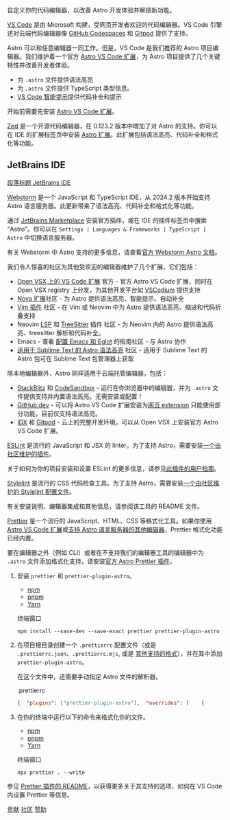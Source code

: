 自定义你的代码编辑器，以改善 Astro 开发体验并解锁新功能。

[VS Code](https://code.visualstudio.com/) 是由 Microsoft 构建，受网页开发者欢迎的代码编辑器。VS Code 引擎还对云端代码编辑器像 [GitHub Codespaces](https://github.com/features/codespaces) 和 [Gitpod](https://gitpod.io/) 提供了支持。

Astro 可以和任意编辑器一同工作。但是，VS Code 是我们推荐的 Astro 项目编辑器。我们维护着一个官方 [Astro VS Code 扩展](https://marketplace.visualstudio.com/items?itemName=astro-build.astro-vscode)，为 Astro 项目提供了几个关键特性并改善开发者体验。

+   为 `.astro` 文件提供语法高亮
+   为 `.astro` 文件提供 TypeScript 类型信息。
+   [VS Code 智能提示](https://code.visualstudio.com/docs/editor/intellisense)提供代码补全和提示

开始前需要先安装 [Astro VS Code 扩展](https://marketplace.visualstudio.com/items?itemName=astro-build.astro-vscode)。

[Zed](https://zed.dev/) 是一个开源代码编辑器，在 0.123.2 版本中增加了对 Astro 的支持。你可以在 IDE 的扩展标签页中安装 [Astro 扩展](https://github.com/zed-extensions/astro)。此扩展包括语法高亮、代码补全和格式化等功能。

## JetBrains IDE

[段落标题 JetBrains IDE](#jetbrains-ide)

[Webstorm](https://www.jetbrains.com/webstorm/) 是一个 JavaScript 和 TypeScript IDE，从 2024.2 版本开始支持 Astro 语言服务器。此更新带来了语法高亮、代码补全和格式化等功能。

通过 [JetBrains Marketplace](https://plugins.jetbrains.com/plugin/20959-astro) 安装官方插件，或在 IDE 的插件标签页中搜索 “Astro”。你可以在 `Settings | Languages & Frameworks | TypeScript | Astro` 中切换语言服务器。

有关 Webstorm 中 Astro 支持的更多信息，请查看[官方 Webstorm Astro 文档](https://www.jetbrains.com/help/webstorm/astro.html)。

我们令人惊喜的社区为其他受欢迎的编辑器维护了几个扩展，它们包括：

+   [Open VSX 上的 VS Code 扩展](https://open-vsx.org/extension/astro-build/astro-vscode) 官方 - 官方 Astro VS Code 扩展，同时在 Open VSX registry 上分发，为其他开发平台如 [VSCodium](https://vscodium.com/) 提供支持
+   [Nova 扩展](https://extensions.panic.com/extensions/sciencefidelity/sciencefidelity.astro/)社区 - 为 Astro 提供语法高亮、智能提示、自动补全
+   [Vim 插件](https://github.com/wuelnerdotexe/vim-astro) 社区 - 在 Vim 或 Neovim 中为 Astro 提供语法高亮、缩进和代码折叠支持
+   Neovim [LSP](https://github.com/neovim/nvim-lspconfig/blob/master/doc/configs.md#astro) 和 [TreeSitter](https://github.com/virchau13/tree-sitter-astro) 插件 社区 - 为 Neovim 内的 Astro 提供语法高亮、treesitter 解析和代码补全。
+   Emacs - 查看 [配置 Emacs 和 Eglot](https://medium.com/@jrmjrm/configuring-emacs-and-eglot-to-work-with-astro-language-server-9408eb709ab0) 的指南社区 - 与 Astro 协作
+   [适用于 Sublime Text 的 Astro 语法高亮](https://packagecontrol.io/packages/Astro) 社区 - 适用于 Sublime Text 的 Astro 包可在 Sublime Text 包管理器上获取

除本地编辑器外，Astro 同样适用于云端托管编辑器，包括：

+   [StackBlitz](https://stackblitz.com/) 和 [CodeSandbox](https://codesandbox.io/) - 运行在你浏览器中的编辑器，并为 `.astro` 文件提供支持并内置语法高亮。无需安装或配置！
+   [GitHub.dev](https://github.dev/) - 可以将 Astro VS Code 扩展安装为[网页 extension](https://code.visualstudio.com/api/extension-guides/web-extensions) 只能使用部分功能，目前仅支持语法高亮。
+   [IDX](https://idx.dev/) 和 [Gitpod](https://gitpod.io/) - 云上的完整开发环境，可以从 Open VSX 上安装官方 Astro VS Code 扩展。

[ESLint](https://eslint.org/) 是流行的 JavaScript 和 JSX 的 linter。为了支持 Astro，需要安装[一个由社区维护的插件](https://github.com/ota-meshi/eslint-plugin-astro)。

关于如何为你的项目安装和设置 ESLint 的更多信息，请参见[此插件的用户指南](https://ota-meshi.github.io/eslint-plugin-astro/user-guide/)。

[Stylelint](https://stylelint.io/) 是流行的 CSS 代码检查工具。为了支持 Astro，需要安装[一个由社区维护的 Stylelint 配置文件](https://github.com/ota-meshi/stylelint-config-html)。

有关安装说明、编辑器集成和其他信息，请参阅该工具的 README 文件。

[Prettier](https://prettier.io/) 是一个流行的 JavaScript、HTML、CSS 等格式化工具。如果你使用 [Astro VS Code 扩展](https://marketplace.visualstudio.com/items?itemName=astro-build.astro-vscode)或[支持 Astro 语言服务器的其他编辑器](#%E5%85%B6%E4%BB%96%E4%BB%A3%E7%A0%81%E7%BC%96%E8%BE%91%E5%99%A8)，Prettier 格式化功能已经内置。

要在编辑器之外（例如 CLI）或者在不支持我们的编辑器工具的编辑器中为 `.astro` 文件添加格式化支持，请安装[官方 Astro Prettier 插件](https://github.com/withastro/prettier-plugin-astro)。

1.  安装 `prettier` 和 `prettier-plugin-astro`。
    
    +   [npm](#tab-panel-321)
    +   [pnpm](#tab-panel-322)
    +   [Yarn](#tab-panel-323)
    
    终端窗口
    
    ```shell
    npm install --save-dev --save-exact prettier prettier-plugin-astro
    ```
    
2.  在项目根目录创建一个 `.prettierrc` 配置文件（或是 `.prettierrc.json`、`.prettierrc.mjs`, 或是 [其他支持的格式](https://prettier.io/docs/configuration)），并在其中添加 `prettier-plugin-astro`。
    
    在这个文件中，还需要手动指定 Astro 文件的解析器。
    
    .prettierrc
    
    ```json
    {  "plugins": ["prettier-plugin-astro"],  "overrides": [    {      "files": "*.astro",      "options": {        "parser": "astro",      }    }  ]}
    ```
    
3.  在你的终端中运行以下的命令来格式化你的文件。
    
    +   [npm](#tab-panel-324)
    +   [pnpm](#tab-panel-325)
    +   [Yarn](#tab-panel-326)
    
    终端窗口
    
    ```shell
    npx prettier . --write
    ```
    

参见 [Prettier 插件的 README](https://github.com/withastro/prettier-plugin-astro/blob/main/README.md)，以获得更多关于其支持的选项、如何在 VS Code 内设置 Prettier 等信息。

[贡献](https://docs.astro.build/zh-cn/contribute/) [社区](https://astro.build/chat) [赞助](https://opencollective.com/astrodotbuild)